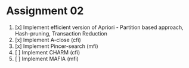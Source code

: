 # Assignment 02

1. [x] Implement efficient version of Apriori - Partition based approach, Hash-pruning, Transaction Reduction
2. [x] Implement A-close (cfi)
3. [x] Implement Pincer-search (mfi)
4. [ ] Implement CHARM (cfi)
5. [ ] Implement MAFIA (mfi)

